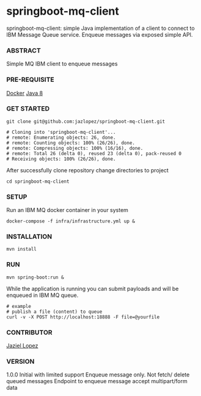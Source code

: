 # springboot-mq-client
springboot-mq-client: simple Java implementation of a client to connect to IBM Message Queue service. Enqueue messages via exposed simple API.



### ABSTRACT

Simple MQ IBM client to enqueue messages

### PRE-REQUISITE

[Docker](#)
[Java 8](#)

### GET STARTED

```
git clone git@github.com:jazlopez/springboot-mq-client.git

# Cloning into 'springboot-mq-client'...
# remote: Enumerating objects: 26, done.
# remote: Counting objects: 100% (26/26), done.
# remote: Compressing objects: 100% (16/16), done.
# remote: Total 26 (delta 0), reused 23 (delta 0), pack-reused 0
# Receiving objects: 100% (26/26), done.
```

After successfully clone repository change directories to project

```
cd springboot-mq-client
```

### SETUP

Run an IBM MQ docker container in your system

```
docker-compose -f infra/infrastructure.yml up &
```

### INSTALLATION

```
mvn install
```

### RUN

```
mvn spring-boot:run &
```

While the application is running you can submit payloads and will be enqueued in IBM MQ queue.

```
# example
# publish a file (content) to queue
curl -v -X POST http://localhost:18888 -F file=@yourfile

```

### CONTRIBUTOR

[Jaziel Lopez](#)

### VERSION

1.0.0 Initial with limited support
      Enqueue message only. Not fetch/ delete queued messages
      Endpoint to enqueue message accept multipart/form data
      


